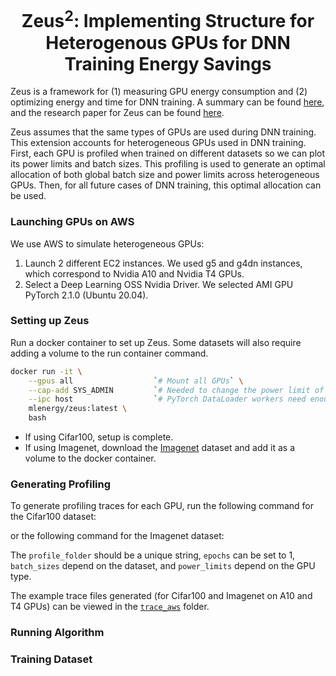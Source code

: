 <div align="center">
<h1>Zeus<sup>2</sup>: Implementing Structure for Heterogenous GPUs for DNN
Training Energy Savings</h1>
</div>

Zeus is a framework for (1) measuring GPU energy consumption and (2) optimizing energy and time for DNN training. A summary can be found [here](https://ml.energy/zeus/overview/), and the research paper for Zeus can be found [here](https://www.usenix.org/conference/nsdi23/presentation/you). 

Zeus assumes that the same types of GPUs are used during DNN training. This extension accounts for heterogeneous GPUs used in DNN training. First, each GPU is profiled when trained on different datasets so we can plot its power limits and batch sizes. This profiling is used to generate an optimal allocation of both global batch size and power limits across heterogeneous GPUs. Then, for all future cases of DNN training, this optimal allocation can be used.

### Launching GPUs on AWS

We use AWS to simulate heterogeneous GPUs:
1. Launch 2 different EC2 instances. We used g5 and g4dn instances, which correspond to Nvidia A10 and Nvidia T4 GPUs.
2. Select a Deep Learning OSS Nvidia Driver. We selected AMI GPU PyTorch 2.1.0 (Ubuntu 20.04).

### Setting up Zeus

Run a docker container to set up Zeus. Some datasets will also require adding a volume to the run container command.

```bash
docker run -it \
    --gpus all                  `# Mount all GPUs` \
    --cap-add SYS_ADMIN         `# Needed to change the power limit of the GPU` \
    --ipc host                  `# PyTorch DataLoader workers need enough shm` \
    mlenergy/zeus:latest \
    bash
```
* If using Cifar100, setup is complete.
* If using Imagenet, download the [Imagenet](https://www.kaggle.com/c/imagenet-object-localization-challenge/overview/description) dataset and add it as a volume to the docker container.

### Generating Profiling

To generate profiling traces for each GPU, run the following command for the Cifar100 dataset:

or the following command for the Imagenet dataset:

The `profile_folder` should be a unique string, `epochs` can be set to 1, `batch_sizes` depend on the dataset, and `power_limits` depend on the GPU type.

The example trace files generated (for Cifar100 and Imagenet on A10 and T4 GPUs) can be viewed in the [`trace_aws`](trace_aws) folder.

### Running Algorithm

### Training Dataset


